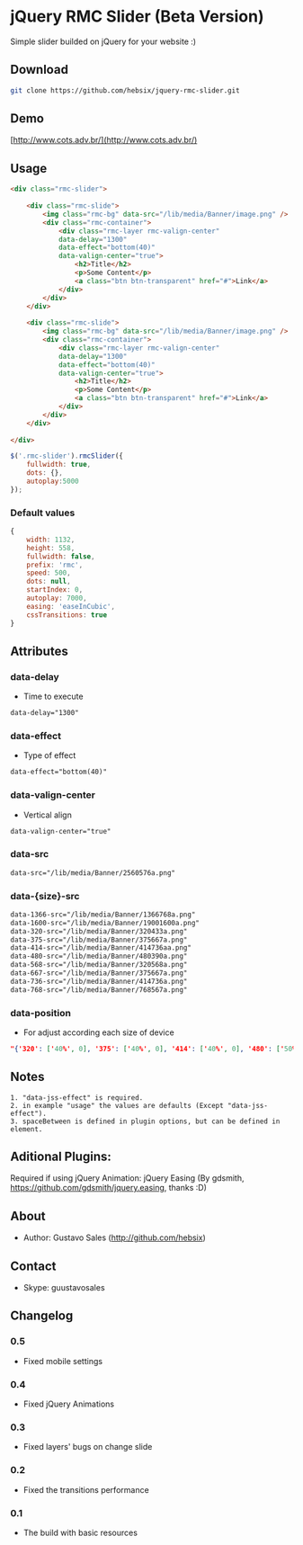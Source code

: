 # jQuery RMC Slider (Beta Version)
Simple slider builded on jQuery for your website :)

## Download

```bash
git clone https://github.com/hebsix/jquery-rmc-slider.git
```

## Demo
[http://www.cots.adv.br/](http://www.cots.adv.br/)

## Usage

```html
<div class="rmc-slider">
	
	<div class="rmc-slide">
		<img class="rmc-bg" data-src="/lib/media/Banner/image.png" />
		<div class="rmc-container">
			<div class="rmc-layer rmc-valign-center" 
			data-delay="1300" 
			data-effect="bottom(40)"  
			data-valign-center="true">
				<h2>Title</h2>
				<p>Some Content</p>
				<a class="btn btn-transparent" href="#">Link</a>
			</div>
		</div>
	</div>
	
	<div class="rmc-slide">
		<img class="rmc-bg" data-src="/lib/media/Banner/image.png" />
		<div class="rmc-container">
			<div class="rmc-layer rmc-valign-center" 
			data-delay="1300" 
			data-effect="bottom(40)"  
			data-valign-center="true">
				<h2>Title</h2>
				<p>Some Content</p>
				<a class="btn btn-transparent" href="#">Link</a>
			</div>
		</div>
	</div>
	
</div>
```

```javascript
$('.rmc-slider').rmcSlider({
    fullwidth: true,
    dots: {},
    autoplay:5000
});
```

### Default values
```javascript
{
    width: 1132,
    height: 558,
    fullwidth: false,
    prefix: 'rmc',
    speed: 500,
    dots: null,
    startIndex: 0,
    autoplay: 7000,
    easing: 'easeInCubic',
    cssTransitions: true
}
```


##  Attributes

### data-delay

- Time to execute

```html
data-delay="1300"
```

### data-effect
- Type of effect

```html
data-effect="bottom(40)"
```

### data-valign-center

- Vertical align

```html
data-valign-center="true"
```


### data-src
```html
data-src="/lib/media/Banner/2560576a.png"
```

### data-{size}-src
```html
data-1366-src="/lib/media/Banner/1366768a.png" 
data-1600-src="/lib/media/Banner/19001600a.png" 
data-320-src="/lib/media/Banner/320433a.png" 
data-375-src="/lib/media/Banner/375667a.png" 
data-414-src="/lib/media/Banner/414736aa.png" 
data-480-src="/lib/media/Banner/480390a.png" 
data-568-src="/lib/media/Banner/320568a.png" 
data-667-src="/lib/media/Banner/375667a.png" 
data-736-src="/lib/media/Banner/414736a.png" 
data-768-src="/lib/media/Banner/768567a.png" 
```


### data-position
- For adjust according each size of device
```json
"{'320': ['40%', 0], '375': ['40%', 0], '414': ['40%', 0], '480': ['50%', 0], '568': ['50%', 0], '667': ['50%', 0], '736': ['50%', 0], '768': ['50%', 0], '1024': ['50%', 0], '1200': ['50%', 0], '1366': ['50%', 0], '1600': ['50%', 0]}"
```
 
## Notes
    1. "data-jss-effect" is required.
    2. in example "usage" the values are defaults (Except "data-jss-effect").
    3. spaceBetween is defined in plugin options, but can be defined in element.

## Aditional Plugins:

Required if using jQuery Animation: jQuery Easing (By gdsmith, https://github.com/gdsmith/jquery.easing, thanks :D)

## About
- Author: Gustavo Sales (http://github.com/hebsix)


## Contact
- Skype: guustavosales

## Changelog

### 0.5
- Fixed mobile settings 

### 0.4
- Fixed jQuery Animations

### 0.3
- Fixed layers' bugs on change slide

### 0.2
- Fixed the transitions performance

### 0.1
- The build with basic resources


